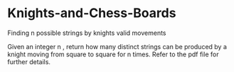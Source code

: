 # Knights-and-Chess-Boards
Finding n possible strings by knights valid movements


Given an integer n , return how many distinct strings can be produced by a knight moving from
square to square for n times. Refer to the pdf file for further details.
